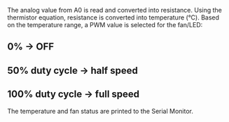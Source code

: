 The analog value from A0 is read and converted into resistance.
Using the thermistor equation, resistance is converted into temperature (°C).
Based on the temperature range, a PWM value is selected for the fan/LED:
## 0% → OFF ##
## 50% duty cycle → half speed ##
## 100% duty cycle → full speed ##
The temperature and fan status are printed to the Serial Monitor. 
